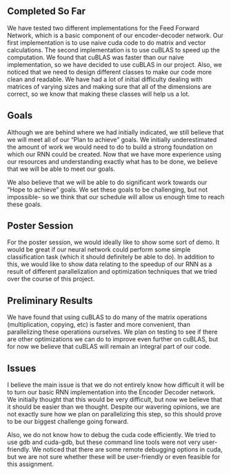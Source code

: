 ## Completed So Far
	
We have tested two different implementations for the Feed Forward Network, which is a basic component of our encoder-decoder network. Our first implementation is to use naive cuda code to do matrix and vector calculations. The second implementation is to use cuBLAS to speed up the computation. We found that cuBLAS was faster than our naive implementation, so we have decided to use cuBLAS in our project. Also, we noticed that we need to design different classes to make our code more clean and readable. We have had a lot of initial difficulty dealing with matrices of varying sizes and making sure that all of the dimensions are correct, so we know that making these classes will help us a lot.

## Goals
	
Although we are behind where we had initially indicated, we still believe that we will meet all of our “Plan to achieve” goals. We initially underestimated the amount of work we would need to do to build a strong foundation on which our RNN could be created. Now that we have more experience using our resources and understanding exactly what has to be done, we believe that we will be able to meet our goals.

We also believe that we will be able to do significant work towards our “Hope to achieve” goals. We set these goals to be challenging, but not impossible- so we think that our schedule will allow us enough time to reach these goals.

## Poster Session

For the poster session, we would ideally like to show some sort of demo. It would be great if our neural network could perform some simple classification task (which it should definitely be able to do). In addition to this, we would like to show data relating to the speedup of our RNN as a result of different parallelization and optimization techniques that we tried over the course of this project.

## Preliminary Results

We have found that using cuBLAS to do many of the matrix operations (multiplication, copying, etc) is faster and more convenient, than parallelizing these operations ourselves. We plan on testing to see if there are other optimizations we can do to improve even further on cuBLAS, but for now we believe that cuBLAS will remain an integral part of our code.

## Issues

I believe the main issue is that we do not entirely know how difficult it will be to turn our basic RNN implementation into the Encoder Decoder network. We initially thought that this would be very difficult, but now we believe that it should be easier than we thought. Despite our wavering opinions, we are not exactly sure how we plan on parallelizing this step, so this should prove to be our biggest challenge going forward.

Also, we do not know how to debug the cuda code efficiently. We tried to use gdb and cuda-gdb, but these command line tools were not very user-friendly. We noticed that there are some remote debugging options in cuda, but we are not sure whether these will be user-friendly or even feasible for this assignment.  
